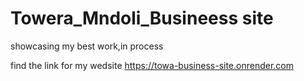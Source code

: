 # Towera_Mndoli_Busineess site
showcasing my best work,in process

find the link for my wedsite 
https://towa-business-site.onrender.com
